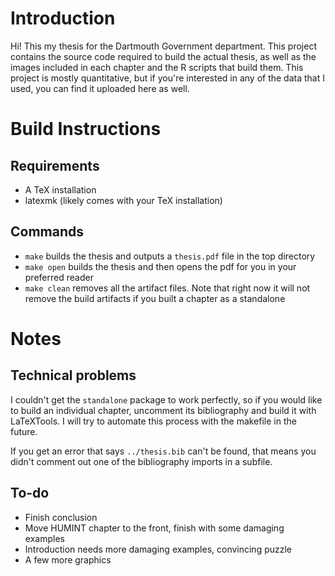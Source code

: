 # Introduction
Hi! This my thesis for the Dartmouth Government department. This project contains the source code required to build the actual thesis, as well as the images included in each chapter and the R scripts that build them. This project is mostly quantitative, but if you're interested in any of the data that I used, you can find it uploaded here as well.

# Build Instructions
## Requirements
* A TeX installation 
* latexmk (likely comes with your TeX installation)

## Commands
* `make` builds the thesis and outputs a `thesis.pdf` file in the top directory
* `make open` builds the thesis and then opens the pdf for you in your preferred reader
* `make clean` removes all the artifact files. Note that right now it will not remove the build artifacts if you built a chapter as a standalone

# Notes
## Technical problems
I couldn't get the `standalone` package to work perfectly, so if you would like to build an individual chapter, uncomment its bibliography and build it with LaTeXTools. I will try to automate this process with the makefile in the future.

If you get an error that says `../thesis.bib` can't be found, that means you didn't comment out one of the bibliography imports in a subfile. 

## To-do
* Finish conclusion 
* Move HUMINT chapter to the front, finish with some damaging examples
* Introduction needs more damaging examples, convincing puzzle 
* A few more graphics 

